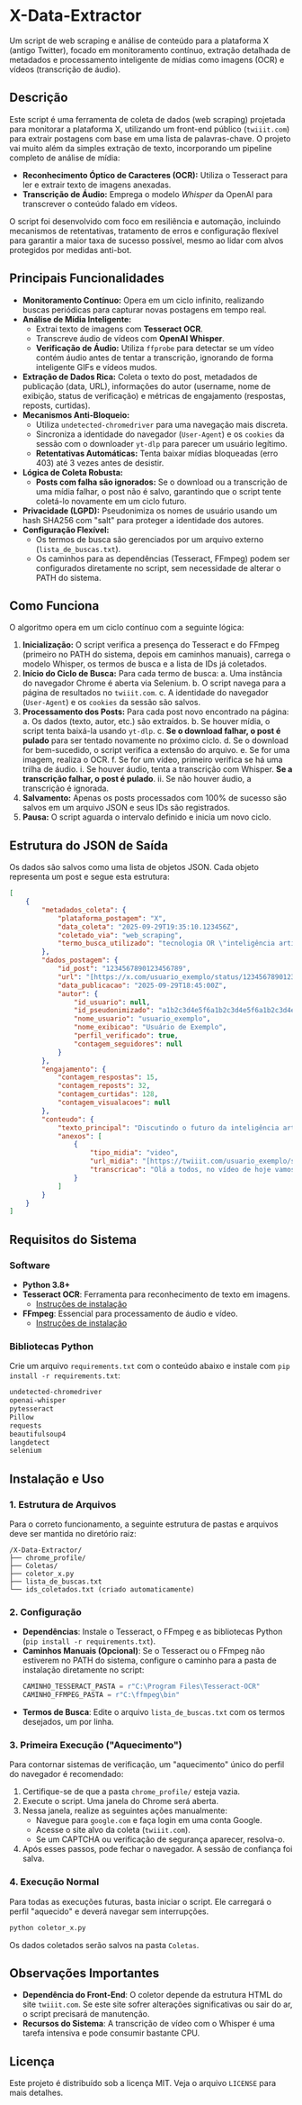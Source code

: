 # X-Data-Extractor
Um script de web scraping e análise de conteúdo para a plataforma X (antigo Twitter), focado em monitoramento contínuo, extração detalhada de metadados e processamento inteligente de mídias como imagens (OCR) e vídeos (transcrição de áudio).

## Descrição

Este script é uma ferramenta de coleta de dados (web scraping) projetada para monitorar a plataforma X, utilizando um front-end público (`twiiit.com`) para extrair postagens com base em uma lista de palavras-chave. O projeto vai muito além da simples extração de texto, incorporando um pipeline completo de análise de mídia:

* **Reconhecimento Óptico de Caracteres (OCR):** Utiliza o Tesseract para ler e extrair texto de imagens anexadas.
* **Transcrição de Áudio:** Emprega o modelo *Whisper* da OpenAI para transcrever o conteúdo falado em vídeos.

O script foi desenvolvido com foco em resiliência e automação, incluindo mecanismos de retentativas, tratamento de erros e configuração flexível para garantir a maior taxa de sucesso possível, mesmo ao lidar com alvos protegidos por medidas anti-bot.

## Principais Funcionalidades

-   **Monitoramento Contínuo:** Opera em um ciclo infinito, realizando buscas periódicas para capturar novas postagens em tempo real.
-   **Análise de Mídia Inteligente:**
    -   Extrai texto de imagens com **Tesseract OCR**.
    -   Transcreve áudio de vídeos com **OpenAI Whisper**.
    -   **Verificação de Áudio:** Utiliza `ffprobe` para detectar se um vídeo contém áudio antes de tentar a transcrição, ignorando de forma inteligente GIFs e vídeos mudos.
-   **Extração de Dados Rica:** Coleta o texto do post, metadados de publicação (data, URL), informações do autor (username, nome de exibição, status de verificação) e métricas de engajamento (respostas, reposts, curtidas).
-   **Mecanismos Anti-Bloqueio:**
    -   Utiliza `undetected-chromedriver` para uma navegação mais discreta.
    -   Sincroniza a identidade do navegador (`User-Agent`) e os `cookies` da sessão com o downloader `yt-dlp` para parecer um usuário legítimo.
    -   **Retentativas Automáticas:** Tenta baixar mídias bloqueadas (erro 403) até 3 vezes antes de desistir.
-   **Lógica de Coleta Robusta:**
    -   **Posts com falha são ignorados:** Se o download ou a transcrição de uma mídia falhar, o post não é salvo, garantindo que o script tente coletá-lo novamente em um ciclo futuro.
-   **Privacidade (LGPD):** Pseudonimiza os nomes de usuário usando um hash SHA256 com "salt" para proteger a identidade dos autores.
-   **Configuração Flexível:**
    -   Os termos de busca são gerenciados por um arquivo externo (`lista_de_buscas.txt`).
    -   Os caminhos para as dependências (Tesseract, FFmpeg) podem ser configurados diretamente no script, sem necessidade de alterar o PATH do sistema.

## Como Funciona

O algoritmo opera em um ciclo contínuo com a seguinte lógica:
1.  **Inicialização:** O script verifica a presença do Tesseract e do FFmpeg (primeiro no PATH do sistema, depois em caminhos manuais), carrega o modelo Whisper, os termos de busca e a lista de IDs já coletados.
2.  **Início do Ciclo de Busca:** Para cada termo de busca:
    a. Uma instância do navegador Chrome é aberta via Selenium.
    b. O script navega para a página de resultados no `twiiit.com`.
    c. A identidade do navegador (`User-Agent`) e os `cookies` da sessão são salvos.
3.  **Processamento dos Posts:** Para cada post novo encontrado na página:
    a. Os dados (texto, autor, etc.) são extraídos.
    b. Se houver mídia, o script tenta baixá-la usando `yt-dlp`.
    c. **Se o download falhar, o post é pulado** para ser tentado novamente no próximo ciclo.
    d. Se o download for bem-sucedido, o script verifica a extensão do arquivo.
    e. Se for uma imagem, realiza o OCR.
    f. Se for um vídeo, primeiro verifica se há uma trilha de áudio.
        i. Se houver áudio, tenta a transcrição com Whisper. **Se a transcrição falhar, o post é pulado**.
        ii. Se não houver áudio, a transcrição é ignorada.
4.  **Salvamento:** Apenas os posts processados com 100% de sucesso são salvos em um arquivo JSON e seus IDs são registrados.
5.  **Pausa:** O script aguarda o intervalo definido e inicia um novo ciclo.

## Estrutura do JSON de Saída

Os dados são salvos como uma lista de objetos JSON. Cada objeto representa um post e segue esta estrutura:

```json
[
    {
        "metadados_coleta": {
            "plataforma_postagem": "X",
            "data_coleta": "2025-09-29T19:35:10.123456Z",
            "coletado_via": "web_scraping",
            "termo_busca_utilizado": "tecnologia OR \"inteligência artificial\""
        },
        "dados_postagem": {
            "id_post": "1234567890123456789",
            "url": "[https://x.com/usuario_exemplo/status/1234567890123456789](https://x.com/usuario_exemplo/status/1234567890123456789)",
            "data_publicacao": "2025-09-29T18:45:00Z",
            "autor": {
                "id_usuario": null,
                "id_pseudonimizado": "a1b2c3d4e5f6a1b2c3d4e5f6a1b2c3d4e5f6a1b2c3d4e5f6a1b2c3d4e5f6a1b2",
                "nome_usuario": "usuario_exemplo",
                "nome_exibicao": "Usuário de Exemplo",
                "perfil_verificado": true,
                "contagem_seguidores": null
            }
        },
        "engajamento": {
            "contagem_respostas": 15,
            "contagem_reposts": 32,
            "contagem_curtidas": 128,
            "contagem_visualacoes": null
        },
        "conteudo": {
            "texto_principal": "Discutindo o futuro da inteligência artificial e seu impacto na sociedade. Veja a análise completa no vídeo!",
            "anexos": [
                {
                    "tipo_midia": "video",
                    "url_midia": "[https://twiiit.com/usuario_exemplo/status/1234567890123456789](https://twiiit.com/usuario_exemplo/status/1234567890123456789)",
                    "transcricao": "Olá a todos, no vídeo de hoje vamos explorar como os novos modelos de linguagem estão transformando o nosso dia a dia. É uma revolução silenciosa que acontece agora."
                }
            ]
        }
    }
]
```

## Requisitos do Sistema

### Software
-   **Python 3.8+**
-   **Tesseract OCR**: Ferramenta para reconhecimento de texto em imagens.
    -   [Instruções de instalação](https://github.com/tesseract-ocr/tessdoc/blob/main/Installation.md)
-   **FFmpeg**: Essencial para processamento de áudio e vídeo.
    -   [Instruções de instalação](https://ffmpeg.org/download.html)

### Bibliotecas Python
Crie um arquivo `requirements.txt` com o conteúdo abaixo e instale com `pip install -r requirements.txt`:
```txt
undetected-chromedriver
openai-whisper
pytesseract
Pillow
requests
beautifulsoup4
langdetect
selenium
```

## Instalação e Uso

### 1. Estrutura de Arquivos
Para o correto funcionamento, a seguinte estrutura de pastas e arquivos deve ser mantida no diretório raiz:
```
/X-Data-Extractor/
├── chrome_profile/
├── Coletas/
├── coletor_x.py
├── lista_de_buscas.txt
└── ids_coletados.txt (criado automaticamente)
```

### 2. Configuração
-   **Dependências**: Instale o Tesseract, o FFmpeg e as bibliotecas Python (`pip install -r requirements.txt`).
-   **Caminhos Manuais (Opcional)**: Se o Tesseract ou o FFmpeg não estiverem no PATH do sistema, configure o caminho para a pasta de instalação diretamente no script:
    ```python
    CAMINHO_TESSERACT_PASTA = r"C:\Program Files\Tesseract-OCR"
    CAMINHO_FFMPEG_PASTA = r"C:\ffmpeg\bin"
    ```
-   **Termos de Busca**: Edite o arquivo `lista_de_buscas.txt` com os termos desejados, um por linha.

### 3. Primeira Execução ("Aquecimento")
Para contornar sistemas de verificação, um "aquecimento" único do perfil do navegador é recomendado:
1.  Certifique-se de que a pasta `chrome_profile/` esteja vazia.
2.  Execute o script. Uma janela do Chrome será aberta.
3.  Nessa janela, realize as seguintes ações manualmente:
    -   Navegue para `google.com` e faça login em uma conta Google.
    -   Acesse o site alvo da coleta (`twiiit.com`).
    -   Se um CAPTCHA ou verificação de segurança aparecer, resolva-o.
4.  Após esses passos, pode fechar o navegador. A sessão de confiança foi salva.

### 4. Execução Normal
Para todas as execuções futuras, basta iniciar o script. Ele carregará o perfil "aquecido" e deverá navegar sem interrupções.
```bash
python coletor_x.py
```
Os dados coletados serão salvos na pasta `Coletas`.

## Observações Importantes

* **Dependência do Front-End**: O coletor depende da estrutura HTML do site `twiiit.com`. Se este site sofrer alterações significativas ou sair do ar, o script precisará de manutenção.
* **Recursos do Sistema**: A transcrição de vídeo com o Whisper é uma tarefa intensiva e pode consumir bastante CPU.

## Licença

Este projeto é distribuído sob a licença MIT. Veja o arquivo `LICENSE` para mais detalhes.
